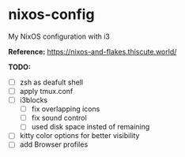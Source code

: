 # nixos-config

My NixOS configuration with i3

**Reference:** https://nixos-and-flakes.thiscute.world/

**TODO:**
- [ ] zsh as deafult shell
- [ ] apply tmux.conf 
- [ ] i3blocks
    - [ ] fix overlapping icons
    - [ ] fix sound control
    - [ ] used disk space insted of remaining
- [ ] kitty color options for better visibility
- [ ] add Browser profiles
